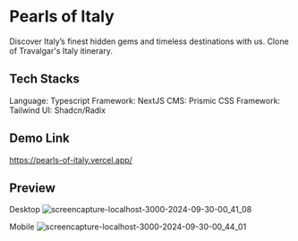 # Pearls of Italy

Discover Italy’s finest hidden gems and timeless destinations with us.
Clone of Travalgar's Italy itinerary.

## Tech Stacks

Language: Typescript
Framework: NextJS
CMS: Prismic
CSS Framework: Tailwind
UI: Shadcn/Radix

## Demo Link

https://pearls-of-italy.vercel.app/

## Preview

Desktop
![screencapture-localhost-3000-2024-09-30-00_41_08](https://github.com/user-attachments/assets/24b9218c-d98d-4dd2-a51e-28d11d62632e)

Mobile
![screencapture-localhost-3000-2024-09-30-00_44_01](https://github.com/user-attachments/assets/6c82ce14-7a37-4269-b2d0-4270e35acb53)
